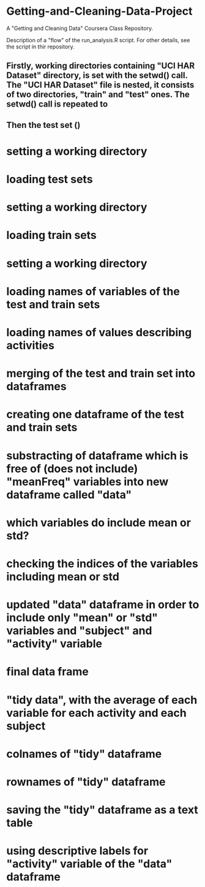 Getting-and-Cleaning-Data-Project
=================================

A "Getting and Cleaning Data" Coursera Class Repository.

Description of a "flow" of the run_analysis.R script. For other details, see the script in thir repository.

## Firstly, working directories containing "UCI HAR Dataset" directory, is set with the setwd() call. The "UCI HAR Dataset" file is nested, it consists of two directories, "train" and "test" ones. The setwd() call is repeated to 
## Then the test set ()

# setting a working directory
# loading test sets
# setting a working directory
# loading train sets
# setting a working directory

# loading names of variables of the test and train sets
# loading names of values describing activities

# merging of the test and train set into dataframes


# creating one dataframe of the test and train sets
# substracting of dataframe which is free of (does not include) "meanFreq" variables into new dataframe called "data"
# which variables do include mean or std?
# checking the indices of the variables including mean or std
# updated "data" dataframe in order to include only "mean" or "std" variables and "subject" and "activity" variable

# final data frame

# "tidy data", with the average of each variable for each activity and each subject
# colnames of "tidy" dataframe
# rownames of "tidy" dataframe
# saving the "tidy" dataframe as a text table
# using descriptive labels for "activity" variable of the "data" dataframe





